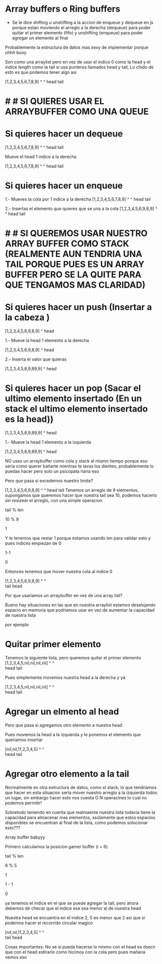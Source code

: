 # Array buffers o Ring buffers

* Se le dice shifting u unshifting a la accion de enqueue y dequeue en js porque estan moviendo el arreglo a la derecha (dequeue) para poder quitar el primer elemento (fifo) y unshifting (enqueue) para poder agregar un elemento al final 

Probablemente la estructura de datos mas sexy de implementar porque ohhh booy

Son como una arraylist pero en vez de usar el indice 0 como la head y el indice length como la tail si usa punteros llamados head y tail, 
Lo chido de esto es que podemos tener algo asi

[1,2,3,4,5,6,7,8,9]
   ^         ^
   head      tail
 
# # # SI QUIERES USAR EL ARRAYBUFFER COMO UNA QUEUE

# Si quieres hacer un dequeue

[1,2,3,4,5,6,7,8,9]
     ^     ^
     head  tail

Mueve el head 1 indice a la derecha

[1,2,3,4,5,6,7,8,9]
       ^   ^
      head tail

# Si quieres hacer un enqueue

1.- Mueves la cola por 1 indice a la derecha
[1,2,3,4,5,6,7,8,9]
     ^       ^
     head    tail

2.- Insertas el elemento que quieres que se una a la cola
[1,2,3,4,5,6,9,8,9]
     ^       ^
     head    tail

# # # SI QUEREMOS USAR NUESTRO ARRAY BUFFER COMO STACK (REALMENTE AUN TENDRIA UNA TAIL PORQUE PUES ES UN ARRAY BUFFER PERO SE LA QUITE PARA QUE TENGAMOS MAS CLARIDAD)

# Si quieres hacer un push (Insertar a la cabeza )

[1,2,3,4,5,6,9,8,9]
             ^
             head

1.- Mueve la head 1 elemento a la derecha

[1,2,3,4,5,6,9,8,9]
               ^
               head

2.- Inserta el valor que quieras

[1,2,3,4,5,6,9,89,9]
               ^
               head


# Si quieres hacer un pop (Sacar el ultimo elemento insertado (En un stack el ultimo elemento insertado es la head))


[1,2,3,4,5,6,9,89,9]
               ^
               head

1.- Mueve la head 1 elemento a la izquierda

[1,2,3,4,5,6,9,89,9]
             ^
             head


NO uses un arraybuffer como cola y stack al mismo tiempo porque eso seria como querer bañarte mientras te lavas los dientes, probablemente lo puedas hacer pero solo un psicopata haria eso

Pero que pasa si excedemos nuestro limite?

[1,2,3,4,5,6,9,8,9]
       ^         ^
       head      tail
Tenemos un arreglo de 9 elementos, supongamos que queremos hacer que nuestra tail sea 10, podemos hacerlo sin resizear el arreglo, con una simple operacion

tail % len 

10 % 9

1

Y le tenemos que restar 1 porque estamos usando len para validar esto y pues indices empiezan de 0

1-1

0

Entonces tenemos que mover nuestra cola al indice 0

[1,2,3,4,5,6,9,8,9]
 ^     ^         
 tail  head      


Por que usariamos un arraybuffer en vez de una array list?

Bueno hay situaciones en las que en nuestra arraylist estamos desalojando espacio en memoria que podriamos usar en vez de aumentar la capacidad de nuestra lista

por ejemplo

# Quitar primer elemento

Tenemos la siguiente lista, pero queremos quitar el primer elemento
[1,2,3,4,5,nil,nil,nil,nil]
 ^       ^         
 head    tail 

Pues simplemente movemos nuestra head a la derecha y ya

[1,2,3,4,5,nil,nil,nil,nil]
   ^     ^         
   head  tail

# Agregar un elmento al head
Pero que pasa si agregamos otro elemento a nuestra head

Pues movemos la head a la izquierda y le ponemos el elemento que queriamos insertar

[nil,nil,11,2,3,4,5]
         ^        ^         
         head     tail

# Agregar otro elemento a la tail

Normalmente en otra estructura de datos, como el stack, lo que tendriamos que hacer en esta situacion seria mover nuestro arreglo a la izquierda todos un lugar, sin embargo hacer esto nos cuesta O N operacines lo cual no podemos permitir!

Sobretodo teniendo en cuenta que realmaente nuestra lista todavia tiene la capacidad para almacenar mas elementos, ssolamente que estos espacios disponibles se encuentran al final de la lista, como podemos solucionar esto???

Array buffer babyyy

Primero calculamos la posicion gamer buffer (i = 6)

tail % len 

6 % 5

1

1 - 1

0

ya tenemos el indice en el que se puede agregar la tail, pero ahora debemos de checar que el indice ese sea menor al de nuestra head

Nuestra head se encuentra en el indice 2, 0 es menor que 2 asi que si podemos hacer el recorrido circular magico

[nil,nil,11,2,3,4,5]
 ^       ^                 
 tail    head

Cosas importantes: No se si pueda hacerse lo mismo con el head es dsecir que con el head estirarlo como hicimos con la cola pero pues mañana vemos eso 
